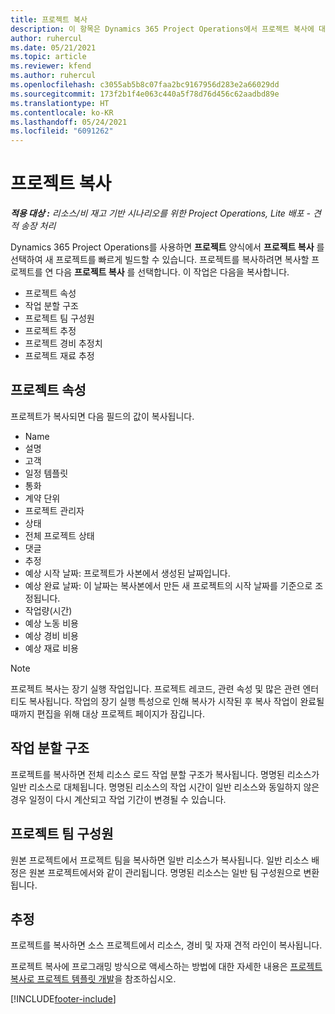 ```yaml
---
title: 프로젝트 복사
description: 이 항목은 Dynamics 365 Project Operations에서 프로젝트 복사에 대한 정보를 제공합니다.
author: ruhercul
ms.date: 05/21/2021
ms.topic: article
ms.reviewer: kfend
ms.author: ruhercul
ms.openlocfilehash: c3055ab5b8c07faa2bc9167956d283e2a66029dd
ms.sourcegitcommit: 173f2b1f4e063c440a5f78d76d456c62aadbd89e
ms.translationtype: HT
ms.contentlocale: ko-KR
ms.lasthandoff: 05/24/2021
ms.locfileid: "6091262"
---
```

# <a name="copy-a-project"></a>프로젝트 복사

_**적용 대상 :** 리소스/비 재고 기반 시나리오를 위한 Project Operations, Lite 배포 - 견적 송장 처리_

Dynamics 365 Project Operations를 사용하면 **프로젝트** 양식에서 **프로젝트 복사** 를 선택하여 새 프로젝트를 빠르게 빌드할 수 있습니다. 프로젝트를 복사하려면 복사할 프로젝트를 연 다음 **프로젝트 복사** 를 선택합니다. 이 작업은 다음을 복사합니다.

- 프로젝트 속성 
- 작업 분할 구조
- 프로젝트 팀 구성원
- 프로젝트 추정
- 프로젝트 경비 추정치
- 프로젝트 재료 추정

## <a name="project-properties"></a>프로젝트 속성

프로젝트가 복사되면 다음 필드의 값이 복사됩니다.

- Name
- 설명
- 고객
- 일정 템플릿
- 통화
- 계약 단위
- 프로젝트 관리자
- 상태
- 전체 프로젝트 상태
- 댓글
- 추정
- 예상 시작 날짜: 프로젝트가 사본에서 생성된 날짜입니다.
- 예상 완료 날짜: 이 날짜는 복사본에서 만든 새 프로젝트의 시작 날짜를 기준으로 조정됩니다.
- 작업량(시간)
- 예상 노동 비용
- 예상 경비 비용
- 예상 재료 비용

> [!NOTE]
> 프로젝트 복사는 장기 실행 작업입니다. 프로젝트 레코드, 관련 속성 및 많은 관련 엔터티도 복사됩니다. 작업의 장기 실행 특성으로 인해 복사가 시작된 후 복사 작업이 완료될 때까지 편집을 위해 대상 프로젝트 페이지가 잠깁니다.

## <a name="work-breakdown-structure"></a>작업 분할 구조

프로젝트를 복사하면 전체 리소스 로드 작업 분할 구조가 복사됩니다. 명명된 리소스가 일반 리소스로 대체됩니다. 명명된 리소스의 작업 시간이 일반 리소스와 동일하지 않은 경우 일정이 다시 계산되고 작업 기간이 변경될 수 있습니다.

## <a name="project-team-members"></a>프로젝트 팀 구성원

원본 프로젝트에서 프로젝트 팀을 복사하면 일반 리소스가 복사됩니다. 일반 리소스 배정은 원본 프로젝트에서와 같이 관리됩니다. 명명된 리소스는 일반 팀 구성원으로 변환됩니다.

## <a name="estimates"></a>추정

프로젝트를 복사하면 소스 프로젝트에서 리소스, 경비 및 자재 견적 라인이 복사됩니다. 

프로젝트 복사에 프로그래밍 방식으로 액세스하는 방법에 대한 자세한 내용은 [프로젝트 복사로 프로젝트 템플릿 개발](dev-copy-project.md)을 참조하십시오.


[!INCLUDE[footer-include](../includes/footer-banner.md)]
